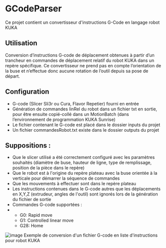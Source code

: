# GCodeParser
Ce projet contient un convertisseur d'instructions G-Code en langage robot KUKA

## Utilisation
Conversion d’instructions G-code de déplacement obtenues à partir d’un trancheur en commandes de déplacement relatif du robot KUKA dans un repère spécifique. Ce convertisseur ne prend pas en compte l’orientation de la buse et n’effectue donc aucune rotation de l’outil depuis sa pose de départ. 
## Configuration
* G-code (Slicer Sli3r ou Cura, Flavor Repetier) fourni en entrée
* Génération de commandes linRel du robot dans un fichier txt en sortie, pour être ensuite copié-collé dans un MotionBatch (dans l’environnement de programmation KUKA Sunrise)
* Le fichier contenant le G-code est placé dans le dossier inputs du projet
* Un fichier commandesRobot.txt existe dans le dossier outputs du projet
## Suppositions : 
* Que le slicer utilisé a été correctement configuré avec les paramètres souhaités (diamètre de buse, hauteur de ligne, type de remplissage, position de la pièce dans le repère)
* Que le robot est à l'origine du repère plateau avec la buse orientée à la verticale pour démarrer la séquence de commandes
* Que les mouvements à effectuer sont dans le repère plateau
* Les instructions contenues dans le G-code autres que les déplacements en X,Y,Z (extrudeur, angles de l'outil) sont ignorés lors de la génération du fichier de sortie
* Commandes G-code supportées :
* * G0: Rapid move
  * G1: Controlled linear move
  * G28: Home

![image](https://github.com/user-attachments/assets/0f4c26b3-537d-4ec1-a1d4-88c75022dda9)
Exemple de conversion d'un fichier G-code en liste d'instructions pour robot KUKA
